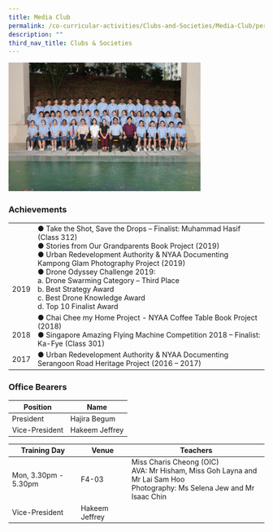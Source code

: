 ```yaml
---
title: Media Club
permalink: /co-curricular-activities/Clubs-and-Societies/Media-Club/permalink
description: ""
third_nav_title: Clubs & Societies
---
```

<img src="/images/media1.png" style="width:75%">

### Achievements

|  |  |
|---|---|
| <br><br><br><br><br>2019 | ● Take the Shot, Save the Drops – Finalist: Muhammad Hasif (Class 312)<br>● Stories from Our Grandparents Book Project (2019)<br>● Urban Redevelopment Authority & NYAA Documenting Kampong Glam Photography Project (2019)<br>● Drone Odyssey Challenge 2019:<br>a. Drone Swarming Category – Third Place<br>b. Best Strategy Award<br>c. Best Drone Knowledge Award<br>d. Top 10 Finalist Award |
| <br>2018 | ● Chai Chee my Home Project - NYAA Coffee Table Book Project (2018)<br>● Singapore Amazing Flying Machine Competition 2018 – Finalist: Ka-Fye (Class 301) |
| 2017 | ● Urban Redevelopment Authority & NYAA Documenting Serangoon Road Heritage Project (2016 – 2017) |


### Office Bearers

| Position | Name |
|---|---|
| President | Hajira Begum |
| Vice-President | Hakeem Jeffrey |



| Training Day | Venue | Teachers |
|---|---|---|
| Mon, 3.30pm - 5.30pm | F4-03 | Miss Charis Cheong (OIC)<br>AVA: Mr Hisham, Miss Goh Layna and Mr Lai Sam Hoo<br>Photography: Ms Selena Jew and Mr Isaac Chin  |
| Vice-President | Hakeem Jeffrey |  |